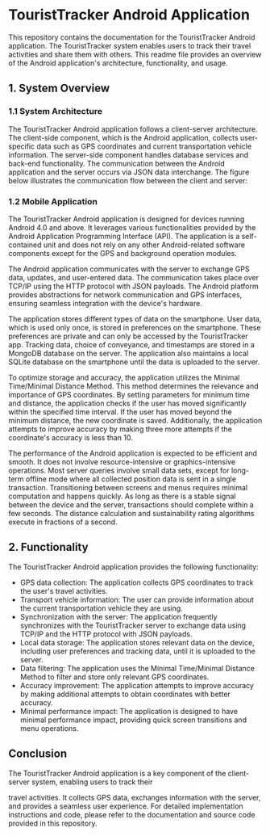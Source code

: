 # TouristTracker Android Application

This repository contains the documentation for the TouristTracker Android application. The TouristTracker system enables users to track their travel activities and share them with others. This readme file provides an overview of the Android application's architecture, functionality, and usage.

## 1. System Overview

### 1.1 System Architecture

The TouristTracker Android application follows a client-server architecture. The client-side component, which is the Android application, collects user-specific data such as GPS coordinates and current transportation vehicle information. The server-side component handles database services and back-end functionality. The communication between the Android application and the server occurs via JSON data interchange. The figure below illustrates the communication flow between the client and server:

### 1.2 Mobile Application

The TouristTracker Android application is designed for devices running Android 4.0 and above. It leverages various functionalities provided by the Android Application Programming Interface (API). The application is a self-contained unit and does not rely on any other Android-related software components except for the GPS and background operation modules.

The Android application communicates with the server to exchange GPS data, updates, and user-entered data. The communication takes place over TCP/IP using the HTTP protocol with JSON payloads. The Android platform provides abstractions for network communication and GPS interfaces, ensuring seamless integration with the device's hardware.

The application stores different types of data on the smartphone. User data, which is used only once, is stored in preferences on the smartphone. These preferences are private and can only be accessed by the TouristTracker app. Tracking data, choice of conveyance, and timestamps are stored in a MongoDB database on the server. The application also maintains a local SQLite database on the smartphone until the data is uploaded to the server.

To optimize storage and accuracy, the application utilizes the Minimal Time/Minimal Distance Method. This method determines the relevance and importance of GPS coordinates. By setting parameters for minimum time and distance, the application checks if the user has moved significantly within the specified time interval. If the user has moved beyond the minimum distance, the new coordinate is saved. Additionally, the application attempts to improve accuracy by making three more attempts if the coordinate's accuracy is less than 10.

The performance of the Android application is expected to be efficient and smooth. It does not involve resource-intensive or graphics-intensive operations. Most server queries involve small data sets, except for long-term offline mode where all collected position data is sent in a single transaction. Transitioning between screens and menus requires minimal computation and happens quickly. As long as there is a stable signal between the device and the server, transactions should complete within a few seconds. The distance calculation and sustainability rating algorithms execute in fractions of a second.

## 2. Functionality

The TouristTracker Android application provides the following functionality:

- GPS data collection: The application collects GPS coordinates to track the user's travel activities.
- Transport vehicle information: The user can provide information about the current transportation vehicle they are using.
- Synchronization with the server: The application frequently synchronizes with the TouristTracker server to exchange data using TCP/IP and the HTTP protocol with JSON payloads.
- Local data storage: The application stores relevant data on the device, including user preferences and tracking data, until it is uploaded to the server.
- Data filtering: The application uses the Minimal Time/Minimal Distance Method to filter and store only relevant GPS coordinates.
- Accuracy improvement: The application attempts to improve accuracy by making additional attempts to obtain coordinates with better accuracy.
- Minimal performance impact: The application is designed to have minimal performance impact, providing quick screen transitions and menu operations.

## Conclusion

The TouristTracker Android application is a key component of the client-server system, enabling users to track their

 travel activities. It collects GPS data, exchanges information with the server, and provides a seamless user experience. For detailed implementation instructions and code, please refer to the documentation and source code provided in this repository.
